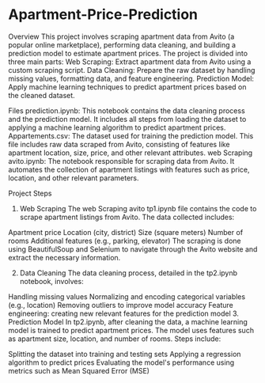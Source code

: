 # Apartment-Price-Prediction
Overview
This project involves scraping apartment data from Avito (a popular online marketplace), performing data cleaning, and building a prediction model to estimate apartment prices. The project is divided into three main parts:
Web Scraping: Extract apartment data from Avito using a custom scraping script.
Data Cleaning: Prepare the raw dataset by handling missing values, formatting data, and feature engineering.
Prediction Model: Apply machine learning techniques to predict apartment prices based on the cleaned dataset.

Files
prediction.ipynb: This notebook contains the data cleaning process and the prediction model. It includes all steps from loading the dataset to applying a machine learning algorithm to predict apartment prices.
Appartements.csv: The dataset used for training the prediction model. This file includes raw data scraped from Avito, consisting of features like apartment location, size, price, and other relevant attributes.
web Scraping avito.ipynb: The notebook responsible for scraping data from Avito. It automates the collection of apartment listings with features such as price, location, and other relevant parameters.

Project Steps
1. Web Scraping
The web Scraping avito tp1.ipynb file contains the code to scrape apartment listings from Avito. The data collected includes:

Apartment price
Location (city, district)
Size (square meters)
Number of rooms
Additional features (e.g., parking, elevator)
The scraping is done using BeautifulSoup and Selenium to navigate through the Avito website and extract the necessary information.

2. Data Cleaning
The data cleaning process, detailed in the tp2.ipynb notebook, involves:

Handling missing values
Normalizing and encoding categorical variables (e.g., location)
Removing outliers to improve model accuracy
Feature engineering: creating new relevant features for the prediction model
3. Prediction Model
In tp2.ipynb, after cleaning the data, a machine learning model is trained to predict apartment prices. The model uses features such as apartment size, location, and number of rooms. Steps include:

Splitting the dataset into training and testing sets
Applying a regression algorithm to predict prices
Evaluating the model's performance using metrics such as Mean Squared Error (MSE)
